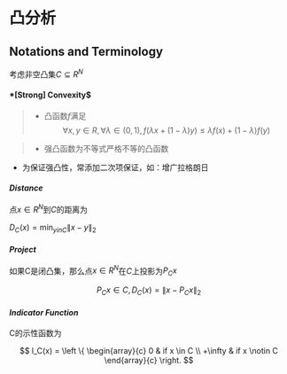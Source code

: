 #	凸分析

##	Notations and Terminology

考虑非空凸集$C \subseteq R^N$

####	*[Strong] Convexity$

> - 凸函数$f$满足
	$$
	\forall x, y \in R, \forall \lambda \in (0,1), 
		f(\lambda x + (1-\lambda) y) \leq \lambda f(x) +
		(1-\lambda)f(y)
	$$

> - 强凸函数为不等式严格不等的凸函数

-	为保证强凸性，常添加二次项保证，如：增广拉格朗日

####	*Distance*

点$x \in R^N$到$C$的距离为

$D_C(x) = \min_{y in C} \|x-y\|_2$ 

####	*Project*

如果C是闭凸集，那么点$x \in R^N$在$C$上投影为$P_Cx$

$$
P_Cx \in C, D_C(x) = \|x - P_Cx\|_2
$$

####	*Indicator Function*

C的示性函数为

$$
l_C(x) = \left \{ \begin{array}{c}
	0 & if x \in C \\
	+\infty & if x \notin C
\end{array}{c} \right.
$$





